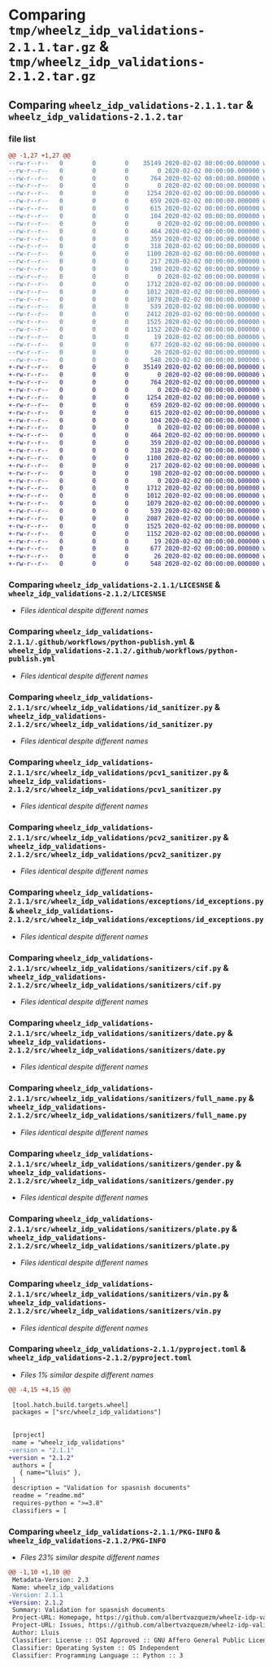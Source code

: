 # Comparing `tmp/wheelz_idp_validations-2.1.1.tar.gz` & `tmp/wheelz_idp_validations-2.1.2.tar.gz`

## Comparing `wheelz_idp_validations-2.1.1.tar` & `wheelz_idp_validations-2.1.2.tar`

### file list

```diff
@@ -1,27 +1,27 @@
--rw-r--r--   0        0        0    35149 2020-02-02 00:00:00.000000 wheelz_idp_validations-2.1.1/LICESNSE
--rw-r--r--   0        0        0        0 2020-02-02 00:00:00.000000 wheelz_idp_validations-2.1.1/requirements.txt
--rw-r--r--   0        0        0      764 2020-02-02 00:00:00.000000 wheelz_idp_validations-2.1.1/.github/workflows/python-publish.yml
--rw-r--r--   0        0        0        0 2020-02-02 00:00:00.000000 wheelz_idp_validations-2.1.1/src/wheelz_idp_validations/__init__.py
--rw-r--r--   0        0        0     1254 2020-02-02 00:00:00.000000 wheelz_idp_validations-2.1.1/src/wheelz_idp_validations/id_sanitizer.py
--rw-r--r--   0        0        0      659 2020-02-02 00:00:00.000000 wheelz_idp_validations-2.1.1/src/wheelz_idp_validations/pcv1_sanitizer.py
--rw-r--r--   0        0        0      615 2020-02-02 00:00:00.000000 wheelz_idp_validations-2.1.1/src/wheelz_idp_validations/pcv2_sanitizer.py
--rw-r--r--   0        0        0      104 2020-02-02 00:00:00.000000 wheelz_idp_validations-2.1.1/src/wheelz_idp_validations/sanitize_exception.py
--rw-r--r--   0        0        0        0 2020-02-02 00:00:00.000000 wheelz_idp_validations-2.1.1/src/wheelz_idp_validations/exceptions/__init__.py
--rw-r--r--   0        0        0      464 2020-02-02 00:00:00.000000 wheelz_idp_validations-2.1.1/src/wheelz_idp_validations/exceptions/date_exceptions.py
--rw-r--r--   0        0        0      359 2020-02-02 00:00:00.000000 wheelz_idp_validations-2.1.1/src/wheelz_idp_validations/exceptions/full_name_exceptions.py
--rw-r--r--   0        0        0      318 2020-02-02 00:00:00.000000 wheelz_idp_validations-2.1.1/src/wheelz_idp_validations/exceptions/gender_exceptions.py
--rw-r--r--   0        0        0     1100 2020-02-02 00:00:00.000000 wheelz_idp_validations-2.1.1/src/wheelz_idp_validations/exceptions/id_exceptions.py
--rw-r--r--   0        0        0      217 2020-02-02 00:00:00.000000 wheelz_idp_validations-2.1.1/src/wheelz_idp_validations/exceptions/plate_exceptions.py
--rw-r--r--   0        0        0      198 2020-02-02 00:00:00.000000 wheelz_idp_validations-2.1.1/src/wheelz_idp_validations/exceptions/vin_exceptions.py
--rw-r--r--   0        0        0        0 2020-02-02 00:00:00.000000 wheelz_idp_validations-2.1.1/src/wheelz_idp_validations/sanitizers/__init__.py
--rw-r--r--   0        0        0     1712 2020-02-02 00:00:00.000000 wheelz_idp_validations-2.1.1/src/wheelz_idp_validations/sanitizers/cif.py
--rw-r--r--   0        0        0     1012 2020-02-02 00:00:00.000000 wheelz_idp_validations-2.1.1/src/wheelz_idp_validations/sanitizers/date.py
--rw-r--r--   0        0        0     1079 2020-02-02 00:00:00.000000 wheelz_idp_validations-2.1.1/src/wheelz_idp_validations/sanitizers/full_name.py
--rw-r--r--   0        0        0      539 2020-02-02 00:00:00.000000 wheelz_idp_validations-2.1.1/src/wheelz_idp_validations/sanitizers/gender.py
--rw-r--r--   0        0        0     2412 2020-02-02 00:00:00.000000 wheelz_idp_validations-2.1.1/src/wheelz_idp_validations/sanitizers/id_number.py
--rw-r--r--   0        0        0     1525 2020-02-02 00:00:00.000000 wheelz_idp_validations-2.1.1/src/wheelz_idp_validations/sanitizers/plate.py
--rw-r--r--   0        0        0     1152 2020-02-02 00:00:00.000000 wheelz_idp_validations-2.1.1/src/wheelz_idp_validations/sanitizers/vin.py
--rw-r--r--   0        0        0       19 2020-02-02 00:00:00.000000 wheelz_idp_validations-2.1.1/.gitignore
--rw-r--r--   0        0        0      677 2020-02-02 00:00:00.000000 wheelz_idp_validations-2.1.1/pyproject.toml
--rw-r--r--   0        0        0       26 2020-02-02 00:00:00.000000 wheelz_idp_validations-2.1.1/readme.md
--rw-r--r--   0        0        0      548 2020-02-02 00:00:00.000000 wheelz_idp_validations-2.1.1/PKG-INFO
+-rw-r--r--   0        0        0    35149 2020-02-02 00:00:00.000000 wheelz_idp_validations-2.1.2/LICESNSE
+-rw-r--r--   0        0        0        0 2020-02-02 00:00:00.000000 wheelz_idp_validations-2.1.2/requirements.txt
+-rw-r--r--   0        0        0      764 2020-02-02 00:00:00.000000 wheelz_idp_validations-2.1.2/.github/workflows/python-publish.yml
+-rw-r--r--   0        0        0        0 2020-02-02 00:00:00.000000 wheelz_idp_validations-2.1.2/src/wheelz_idp_validations/__init__.py
+-rw-r--r--   0        0        0     1254 2020-02-02 00:00:00.000000 wheelz_idp_validations-2.1.2/src/wheelz_idp_validations/id_sanitizer.py
+-rw-r--r--   0        0        0      659 2020-02-02 00:00:00.000000 wheelz_idp_validations-2.1.2/src/wheelz_idp_validations/pcv1_sanitizer.py
+-rw-r--r--   0        0        0      615 2020-02-02 00:00:00.000000 wheelz_idp_validations-2.1.2/src/wheelz_idp_validations/pcv2_sanitizer.py
+-rw-r--r--   0        0        0      104 2020-02-02 00:00:00.000000 wheelz_idp_validations-2.1.2/src/wheelz_idp_validations/sanitize_exception.py
+-rw-r--r--   0        0        0        0 2020-02-02 00:00:00.000000 wheelz_idp_validations-2.1.2/src/wheelz_idp_validations/exceptions/__init__.py
+-rw-r--r--   0        0        0      464 2020-02-02 00:00:00.000000 wheelz_idp_validations-2.1.2/src/wheelz_idp_validations/exceptions/date_exceptions.py
+-rw-r--r--   0        0        0      359 2020-02-02 00:00:00.000000 wheelz_idp_validations-2.1.2/src/wheelz_idp_validations/exceptions/full_name_exceptions.py
+-rw-r--r--   0        0        0      318 2020-02-02 00:00:00.000000 wheelz_idp_validations-2.1.2/src/wheelz_idp_validations/exceptions/gender_exceptions.py
+-rw-r--r--   0        0        0     1100 2020-02-02 00:00:00.000000 wheelz_idp_validations-2.1.2/src/wheelz_idp_validations/exceptions/id_exceptions.py
+-rw-r--r--   0        0        0      217 2020-02-02 00:00:00.000000 wheelz_idp_validations-2.1.2/src/wheelz_idp_validations/exceptions/plate_exceptions.py
+-rw-r--r--   0        0        0      198 2020-02-02 00:00:00.000000 wheelz_idp_validations-2.1.2/src/wheelz_idp_validations/exceptions/vin_exceptions.py
+-rw-r--r--   0        0        0        0 2020-02-02 00:00:00.000000 wheelz_idp_validations-2.1.2/src/wheelz_idp_validations/sanitizers/__init__.py
+-rw-r--r--   0        0        0     1712 2020-02-02 00:00:00.000000 wheelz_idp_validations-2.1.2/src/wheelz_idp_validations/sanitizers/cif.py
+-rw-r--r--   0        0        0     1012 2020-02-02 00:00:00.000000 wheelz_idp_validations-2.1.2/src/wheelz_idp_validations/sanitizers/date.py
+-rw-r--r--   0        0        0     1079 2020-02-02 00:00:00.000000 wheelz_idp_validations-2.1.2/src/wheelz_idp_validations/sanitizers/full_name.py
+-rw-r--r--   0        0        0      539 2020-02-02 00:00:00.000000 wheelz_idp_validations-2.1.2/src/wheelz_idp_validations/sanitizers/gender.py
+-rw-r--r--   0        0        0     2087 2020-02-02 00:00:00.000000 wheelz_idp_validations-2.1.2/src/wheelz_idp_validations/sanitizers/id_number.py
+-rw-r--r--   0        0        0     1525 2020-02-02 00:00:00.000000 wheelz_idp_validations-2.1.2/src/wheelz_idp_validations/sanitizers/plate.py
+-rw-r--r--   0        0        0     1152 2020-02-02 00:00:00.000000 wheelz_idp_validations-2.1.2/src/wheelz_idp_validations/sanitizers/vin.py
+-rw-r--r--   0        0        0       19 2020-02-02 00:00:00.000000 wheelz_idp_validations-2.1.2/.gitignore
+-rw-r--r--   0        0        0      677 2020-02-02 00:00:00.000000 wheelz_idp_validations-2.1.2/pyproject.toml
+-rw-r--r--   0        0        0       26 2020-02-02 00:00:00.000000 wheelz_idp_validations-2.1.2/readme.md
+-rw-r--r--   0        0        0      548 2020-02-02 00:00:00.000000 wheelz_idp_validations-2.1.2/PKG-INFO
```

### Comparing `wheelz_idp_validations-2.1.1/LICESNSE` & `wheelz_idp_validations-2.1.2/LICESNSE`

 * *Files identical despite different names*

### Comparing `wheelz_idp_validations-2.1.1/.github/workflows/python-publish.yml` & `wheelz_idp_validations-2.1.2/.github/workflows/python-publish.yml`

 * *Files identical despite different names*

### Comparing `wheelz_idp_validations-2.1.1/src/wheelz_idp_validations/id_sanitizer.py` & `wheelz_idp_validations-2.1.2/src/wheelz_idp_validations/id_sanitizer.py`

 * *Files identical despite different names*

### Comparing `wheelz_idp_validations-2.1.1/src/wheelz_idp_validations/pcv1_sanitizer.py` & `wheelz_idp_validations-2.1.2/src/wheelz_idp_validations/pcv1_sanitizer.py`

 * *Files identical despite different names*

### Comparing `wheelz_idp_validations-2.1.1/src/wheelz_idp_validations/pcv2_sanitizer.py` & `wheelz_idp_validations-2.1.2/src/wheelz_idp_validations/pcv2_sanitizer.py`

 * *Files identical despite different names*

### Comparing `wheelz_idp_validations-2.1.1/src/wheelz_idp_validations/exceptions/id_exceptions.py` & `wheelz_idp_validations-2.1.2/src/wheelz_idp_validations/exceptions/id_exceptions.py`

 * *Files identical despite different names*

### Comparing `wheelz_idp_validations-2.1.1/src/wheelz_idp_validations/sanitizers/cif.py` & `wheelz_idp_validations-2.1.2/src/wheelz_idp_validations/sanitizers/cif.py`

 * *Files identical despite different names*

### Comparing `wheelz_idp_validations-2.1.1/src/wheelz_idp_validations/sanitizers/date.py` & `wheelz_idp_validations-2.1.2/src/wheelz_idp_validations/sanitizers/date.py`

 * *Files identical despite different names*

### Comparing `wheelz_idp_validations-2.1.1/src/wheelz_idp_validations/sanitizers/full_name.py` & `wheelz_idp_validations-2.1.2/src/wheelz_idp_validations/sanitizers/full_name.py`

 * *Files identical despite different names*

### Comparing `wheelz_idp_validations-2.1.1/src/wheelz_idp_validations/sanitizers/gender.py` & `wheelz_idp_validations-2.1.2/src/wheelz_idp_validations/sanitizers/gender.py`

 * *Files identical despite different names*

### Comparing `wheelz_idp_validations-2.1.1/src/wheelz_idp_validations/sanitizers/plate.py` & `wheelz_idp_validations-2.1.2/src/wheelz_idp_validations/sanitizers/plate.py`

 * *Files identical despite different names*

### Comparing `wheelz_idp_validations-2.1.1/src/wheelz_idp_validations/sanitizers/vin.py` & `wheelz_idp_validations-2.1.2/src/wheelz_idp_validations/sanitizers/vin.py`

 * *Files identical despite different names*

### Comparing `wheelz_idp_validations-2.1.1/pyproject.toml` & `wheelz_idp_validations-2.1.2/pyproject.toml`

 * *Files 1% similar despite different names*

```diff
@@ -4,15 +4,15 @@
 
 [tool.hatch.build.targets.wheel]
 packages = ["src/wheelz_idp_validations"]
 
 
 [project]
 name = "wheelz_idp_validations"
-version = "2.1.1"
+version = "2.1.2"
 authors = [
   { name="Lluis" },
 ]
 description = "Validation for spasnish documents"
 readme = "readme.md"
 requires-python = ">=3.8"
 classifiers = [
```

### Comparing `wheelz_idp_validations-2.1.1/PKG-INFO` & `wheelz_idp_validations-2.1.2/PKG-INFO`

 * *Files 23% similar despite different names*

```diff
@@ -1,10 +1,10 @@
 Metadata-Version: 2.3
 Name: wheelz_idp_validations
-Version: 2.1.1
+Version: 2.1.2
 Summary: Validation for spasnish documents
 Project-URL: Homepage, https://github.com/albertvazquezm/wheelz-idp-validations
 Project-URL: Issues, https://github.com/albertvazquezm/wheelz-idp-validationsissues
 Author: Lluis
 Classifier: License :: OSI Approved :: GNU Affero General Public License v3
 Classifier: Operating System :: OS Independent
 Classifier: Programming Language :: Python :: 3
```

